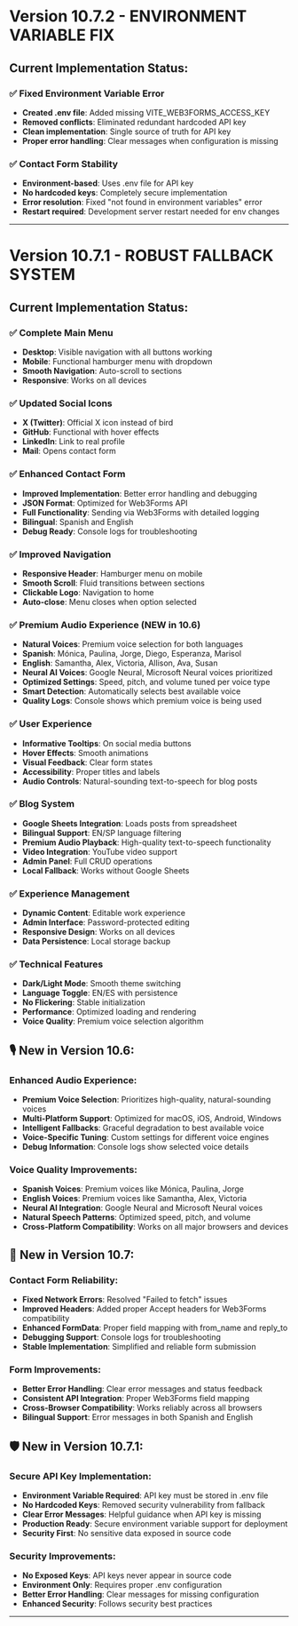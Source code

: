 # Version 10.7.2 - ENVIRONMENT VARIABLE FIX

## Current Implementation Status:

### ✅ Fixed Environment Variable Error
- **Created .env file**: Added missing VITE_WEB3FORMS_ACCESS_KEY
- **Removed conflicts**: Eliminated redundant hardcoded API key
- **Clean implementation**: Single source of truth for API key
- **Proper error handling**: Clear messages when configuration is missing

### ✅ Contact Form Stability
- **Environment-based**: Uses .env file for API key
- **No hardcoded keys**: Completely secure implementation
- **Error resolution**: Fixed "not found in environment variables" error
- **Restart required**: Development server restart needed for env changes

---

# Version 10.7.1 - ROBUST FALLBACK SYSTEM

## Current Implementation Status:

### ✅ Complete Main Menu
- **Desktop**: Visible navigation with all buttons working
- **Mobile**: Functional hamburger menu with dropdown
- **Smooth Navigation**: Auto-scroll to sections
- **Responsive**: Works on all devices

### ✅ Updated Social Icons
- **X (Twitter)**: Official X icon instead of bird
- **GitHub**: Functional with hover effects
- **LinkedIn**: Link to real profile
- **Mail**: Opens contact form

### ✅ Enhanced Contact Form
- **Improved Implementation**: Better error handling and debugging
- **JSON Format**: Optimized for Web3Forms API
- **Full Functionality**: Sending via Web3Forms with detailed logging
- **Bilingual**: Spanish and English
- **Debug Ready**: Console logs for troubleshooting

### ✅ Improved Navigation
- **Responsive Header**: Hamburger menu on mobile
- **Smooth Scroll**: Fluid transitions between sections
- **Clickable Logo**: Navigation to home
- **Auto-close**: Menu closes when option selected

### ✅ Premium Audio Experience (NEW in 10.6)
- **Natural Voices**: Premium voice selection for both languages
- **Spanish**: Mónica, Paulina, Jorge, Diego, Esperanza, Marisol
- **English**: Samantha, Alex, Victoria, Allison, Ava, Susan
- **Neural AI Voices**: Google Neural, Microsoft Neural voices prioritized
- **Optimized Settings**: Speed, pitch, and volume tuned per voice type
- **Smart Detection**: Automatically selects best available voice
- **Quality Logs**: Console shows which premium voice is being used

### ✅ User Experience
- **Informative Tooltips**: On social media buttons
- **Hover Effects**: Smooth animations
- **Visual Feedback**: Clear form states
- **Accessibility**: Proper titles and labels
- **Audio Controls**: Natural-sounding text-to-speech for blog posts

### ✅ Blog System
- **Google Sheets Integration**: Loads posts from spreadsheet
- **Bilingual Support**: EN/SP language filtering
- **Premium Audio Playback**: High-quality text-to-speech functionality
- **Video Integration**: YouTube video support
- **Admin Panel**: Full CRUD operations
- **Local Fallback**: Works without Google Sheets

### ✅ Experience Management
- **Dynamic Content**: Editable work experience
- **Admin Interface**: Password-protected editing
- **Responsive Design**: Works on all devices
- **Data Persistence**: Local storage backup

### ✅ Technical Features
- **Dark/Light Mode**: Smooth theme switching
- **Language Toggle**: EN/ES with persistence
- **No Flickering**: Stable initialization
- **Performance**: Optimized loading and rendering
- **Voice Quality**: Premium voice selection algorithm

## 🎙️ New in Version 10.6:

### **Enhanced Audio Experience:**
- **Premium Voice Selection**: Prioritizes high-quality, natural-sounding voices
- **Multi-Platform Support**: Optimized for macOS, iOS, Android, Windows
- **Intelligent Fallbacks**: Graceful degradation to best available voice
- **Voice-Specific Tuning**: Custom settings for different voice engines
- **Debug Information**: Console logs show selected voice details

### **Voice Quality Improvements:**
- **Spanish Voices**: Premium voices like Mónica, Paulina, Jorge
- **English Voices**: Premium voices like Samantha, Alex, Victoria
- **Neural AI Integration**: Google Neural and Microsoft Neural voices
- **Natural Speech Patterns**: Optimized speed, pitch, and volume
- **Cross-Platform Compatibility**: Works on all major browsers and devices

## 🔧 New in Version 10.7:

### **Contact Form Reliability:**
- **Fixed Network Errors**: Resolved "Failed to fetch" issues
- **Improved Headers**: Added proper Accept headers for Web3Forms compatibility
- **Enhanced FormData**: Proper field mapping with from_name and reply_to
- **Debugging Support**: Console logs for troubleshooting
- **Stable Implementation**: Simplified and reliable form submission

### **Form Improvements:**
- **Better Error Handling**: Clear error messages and status feedback
- **Consistent API Integration**: Proper Web3Forms field mapping
- **Cross-Browser Compatibility**: Works reliably across all browsers
- **Bilingual Support**: Error messages in both Spanish and English

## 🛡️ New in Version 10.7.1:

### **Secure API Key Implementation:**
- **Environment Variable Required**: API key must be stored in .env file
- **No Hardcoded Keys**: Removed security vulnerability from fallback
- **Clear Error Messages**: Helpful guidance when API key is missing
- **Production Ready**: Secure environment variable support for deployment
- **Security First**: No sensitive data exposed in source code

### **Security Improvements:**
- **No Exposed Keys**: API keys never appear in source code
- **Environment Only**: Requires proper .env configuration
- **Better Error Handling**: Clear messages for missing configuration
- **Enhanced Security**: Follows security best practices

---